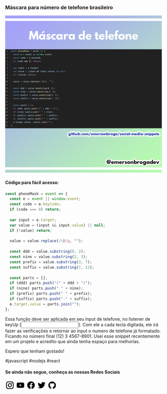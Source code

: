 ### Máscara para número de telefone brasileiro

![Máscara para número de telefone brasileiro](https://github.com/emersonbroga/social-media-snippets/blob/master/content/2020-01-12/1080x1080-phone-mask.png)

#### Código para fácil acesso:

```js
const phoneMask = event => {
  const e = event || window.event;
  const code = e.keyCode;
  if (code === 8) return;

  var input = e.target;
  var value = (input && input.value) || null;
  if (!value) return;

  value = value.replace(/\D/g, "");

  const ddd = value.substring(0, 2);
  const nine = value.substring(2, 3);
  const prefix = value.substring(3, 7);
  const suffix = value.substring(7, 11);

  const parts = [];
  if (ddd) parts.push("(" + ddd + ")");
  if (nine) parts.push(" " + nine);
  if (prefix) parts.push(" " + prefix);
  if (suffix) parts.push("-" + suffix);
  e.target.value = parts.join("");
};
```

Essa função deve ser aplicada em seu input de telefone, no listener de keyUp (<input type="text" onkeyup="phoneMask(event)" />).
Com ele a cada tecla digitada, ele irá fazer as verificações e retornar ao input o numero de telefone já formatado.
Ficando no número final (12) 3 4567-8901.
Usei esse snippet recentemente em um projeto e acredito que ainda tenha espaço para melhorias.

Espero que tenham gostado!

\#javascript \#nodejs \#react

#### Se ainda não segue, conheça as nossas Redes Sociais

[![instagram.com/emersonbrogadev](https://github.com/emersonbroga/social-media-snippets/blob/master/static/instagram.png?raw=true)](https://www.instagram.com/emersonbrogadev/)
[![youtube.com/c/emersonbrogadev](https://github.com/emersonbroga/social-media-snippets/blob/master/static/youtube.png?raw=true)](https://www.youtube.com/c/emersonbroga/)
[![facebook.com/emersonbrogadev](https://github.com/emersonbroga/social-media-snippets/blob/master/static/facebook.png?raw=true)](https://www.facebook.com/emersonbrogadev/)
[![twitter.com/emersonbrogadev](https://github.com/emersonbroga/social-media-snippets/blob/master/static/twitter.png?raw=true)](https://www.twitter.com/emersonbrogadev/)
[![github.com/emersonbroga](https://github.com/emersonbroga/social-media-snippets/blob/master/static/github.png?raw=true)](https://www.github.com/emersonbroga/)
